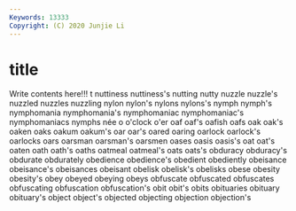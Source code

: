 ```yaml
---
Keywords: 13333
Copyright: (C) 2020 Junjie Li
---
```


# title

Write contents here!!!
t 
nuttiness 
nuttiness's 
nutting 
nutty 
nuzzle 
nuzzle's 
nuzzled
nuzzles 
nuzzling 
nylon 
nylon's 
nylons 
nylons's 
nymph 
nymph's 
nymphomania 
nymphomania's
nymphomaniac 
nymphomaniac's 
nymphomaniacs 
nymphs 
née 
o 
o'clock 
o'er 
oaf 
oaf's
oafish 
oafs 
oak 
oak's 
oaken 
oaks 
oakum 
oakum's 
oar 
oar's
oared 
oaring 
oarlock 
oarlock's 
oarlocks 
oars 
oarsman 
oarsman's 
oarsmen 
oases
oasis 
oasis's 
oat 
oat's 
oaten 
oath 
oath's 
oaths 
oatmeal 
oatmeal's
oats 
oats's 
obduracy 
obduracy's 
obdurate 
obdurately 
obedience 
obedience's 
obedient 
obediently
obeisance 
obeisance's 
obeisances 
obeisant 
obelisk 
obelisk's 
obelisks 
obese 
obesity 
obesity's
obey 
obeyed 
obeying 
obeys 
obfuscate 
obfuscated 
obfuscates 
obfuscating 
obfuscation 
obfuscation's
obit 
obit's 
obits 
obituaries 
obituary 
obituary's 
object 
object's 
objected 
objecting
objection 
objection's 
